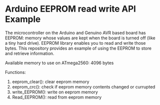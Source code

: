 # Arduino EEPROM read write API Example


The microcontroller on the Arduino and Genuino AVR based board has EEPROM: memory whose values are kept when the board is turned off (like a tiny hard drive). EEPROM library enables you to read and write those bytes. This repository provides an example of using the EEPROM to store and retrieve information.

Available memory to use on ATmega2560: 4096 bytes

Functions:
1. eeprom_clear(): clear eeprom memory
2. eeprom_crc(): check if eeprom memory contents changed or currupted
3. write_EEPROM(): write on eeprom memory
4. Read_EEPROM(): read from eeprom memory


